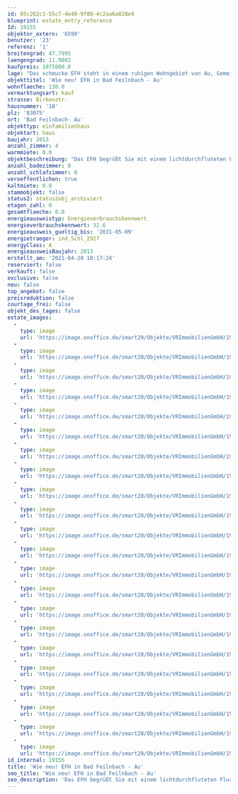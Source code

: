 ```yaml
---
id: 65c262c1-55c7-4e49-9f08-4c2aa6a028e9
blueprint: estate_entry_reference
Id: 19155
objektnr_extern: '6599'
benutzer: '23'
referenz: '1'
breitengrad: 47.7995
laengengrad: 11.9802
kaufpreis: 1075000.0
lage: "Das schmucke EFH steht in einem ruhigen Wohngebiet von Au, Gemeinde Bad Feilnbach.\r\nZur Ortsmitte, in der sich zahlreiche Geschäfte für den täglichen Bedarf befinden, sind es ca. 5 Gehminuten. Es gibt eine Schule und einen Kindergarten, Ärzte, Friseure und schöne Gaststätten in unmittelbarer Nähe. Weiterführende Schulen befinden sich in Bad Aibling oder Rosenheim. Zahlreiche Wander- und Radwege laden zu ausgedehnten Spaziergängen und Fahrradtouren ein. Ein Freibad und Tennisplätze sind weitere mögliche Freizeitaktivitäten direkt in Au. Eine Busverbindung zu den weiterführenden Schulen nach Bad Aibling ist vorhanden. Bad Feilnbach-Au liegt ca. 55 km südöstlich von München, sowie 15 km südwestlich von Rosenheim. Der Autobahnanschluss nach München, Salzburg und zum Inntaldreieck in Richtung Süden ist ca. 5 km entfernt."
objekttitel: 'Wie neu! EFH in Bad Feilnbach - Au'
wohnflaeche: 130.0
vermarktungsart: kauf
strasse: Birkenstr.
hausnummer: '10'
plz: '83075'
ort: 'Bad Feilnbach- Au'
objekttyp: einfamilienhaus
objektart: haus
baujahr: 2013
anzahl_zimmer: 4
warmmiete: 0.0
objektbeschreibung: "Das EFH begrüßt Sie mit einem lichtdurchfluteten Flur mit geräumiger Garderobe. Vorbei am Treppenaufgang und Gäste-WC gelangen Sie ins Herz des Hauses: Den Wohn- Ess- Bereich mit großzügiger Küche, top eingerichtet mit Kochinsel und in zeitlosem, geschmackvollem Design.\r\nEin Kaminofen verbindet den Essplatz mit dem Wohnzimmer. Durchdachte Lichtachsen leiten zu jeder Tageszeit Licht in diese Bereiche und ermöglichen von überall Blicke in den hübsch angelegten Garten.\r\nVor dem Wohnzimmer lädt die großzügige Terrasse zum Sonnen ein. \r\n\r\nEine offene Eichenholztreppe führt Sie ins OG. Dort warten 2 Kinderzimmer sowie das Schlafzimmer mit begehbarem Schrankraum und ein helles Badezimmer. Ausgestattet mit Wanne, bodengleicher Dusche, Waschbecken und WC sowie zwei Fenstern. Alle Räume im OG haben Sichtdachstuhl und bieten einen reizvollen Blick in die Berge.\r\n\r\nIm Keller sind ein komfortabler Hobbyraum (oder auch Büro mit LAN und Sat-Anschluss), Waschraum, Technik und Vorratsraum untergebracht. Auf dem Dach hilft eine Photovoltaikanlage (8,25 kWp) Stromkosten sparen. Nördlich des Hauses bieten eine Garage und Stellplätze Raum für 3 PKWs und ein Gartengerätehaus viel weiterem Platz.\r\nDer schön angelegte Garten ist mit einem Zaun aus Granitstein und Doppelstabgitter-Elementen elegant umspannt. Gießen können Sie den Garten mit Regenwasser aus der Zisterne ( 4,5 m³).\r\n\r\nErrichtet wurde das Haus 2013 in massiver Ziegelbauweise. 3-fach verglaste Kunststofffenster, Rollläden (tlw. elektrisch), weiß lackierte Innentüren, Feinsteinzeug und Eichenparkett (im EG) sowie ein hochwertiger, verklebter Vinylboden (im OG) sind die wesentlichen Ausstattungsmerkmale. Geheizt wird mit einer umweltfreundlichen  Luft-Wärme-Pumpe, die Verteilung erfolgt über die Fußbodenheizung mit Raumthermostaten. Eine zentrale Wohnraumlüftung sorgt für optimales Klima.\r\nExtra für den Verkauf erhielten das Haus und die Garage einen komplett neuen Anstrich.\r\n\r\nDie Beziehbarkeit ist kurzfristig möglich."
anzahl_badezimmer: 0
anzahl_schlafzimmer: 0
veroeffentlichen: true
kaltmiete: 0.0
stammobjekt: false
status2: status2obj_archiviert
etagen_zahl: 0
gesamtflaeche: 0.0
energieausweistyp: Energieverbrauchskennwert
energieverbrauchskennwert: 32.6
energieausweis_gueltig_bis: '2031-05-09'
energietraeger: ind_Schl_2927
energyClass: A
energieausweisBaujahr: 2013
erstellt_am: '2021-04-20 10:17:24'
reserviert: false
verkauft: false
exclusive: false
neu: false
top_angebot: false
preisreduktion: false
courtage_frei: false
objekt_des_tages: false
estate_images:
  -
    type: image
    url: 'https://image.onoffice.de/smart20/Objekte/VRImmobilienGmbH/19155/d76b4ac9-f837-4916-ae62-33634f25eacf.jpg'
  -
    type: image
    url: 'https://image.onoffice.de/smart20/Objekte/VRImmobilienGmbH/19155/a00751b7-93a0-4c7d-ab70-aeb8e96ca50b.jpg'
  -
    type: image
    url: 'https://image.onoffice.de/smart20/Objekte/VRImmobilienGmbH/19155/1a1b6fe6-b7a9-4641-966f-ed7a2a138b26.jpg'
  -
    type: image
    url: 'https://image.onoffice.de/smart20/Objekte/VRImmobilienGmbH/19155/bcee2464-1b16-44fa-a2d7-7b1f88aff302.jpg'
  -
    type: image
    url: 'https://image.onoffice.de/smart20/Objekte/VRImmobilienGmbH/19155/73e5668a-7af4-413d-a1d4-1f6329efd909.jpg'
  -
    type: image
    url: 'https://image.onoffice.de/smart20/Objekte/VRImmobilienGmbH/19155/b2ab2dbe-6e28-4528-9c77-bf79950022e3.jpg'
  -
    type: image
    url: 'https://image.onoffice.de/smart20/Objekte/VRImmobilienGmbH/19155/49cba4e5-6aab-41c0-b89b-a772b9d79ae5.jpg'
  -
    type: image
    url: 'https://image.onoffice.de/smart20/Objekte/VRImmobilienGmbH/19155/5532efed-4009-40e4-b786-3d59cc84d13f.jpg'
  -
    type: image
    url: 'https://image.onoffice.de/smart20/Objekte/VRImmobilienGmbH/19155/f995f46c-1b5b-477d-9116-96d6b446020a.jpg'
  -
    type: image
    url: 'https://image.onoffice.de/smart20/Objekte/VRImmobilienGmbH/19155/d6d6deec-fa31-497b-82d6-9fb241e5dcd8.jpg'
  -
    type: image
    url: 'https://image.onoffice.de/smart20/Objekte/VRImmobilienGmbH/19155/d7ac99e6-6b61-49e3-869b-41ed0fab8dd3.jpg'
  -
    type: image
    url: 'https://image.onoffice.de/smart20/Objekte/VRImmobilienGmbH/19155/ef749f54-b389-4e47-9459-b0ba3b97db97.jpg'
  -
    type: image
    url: 'https://image.onoffice.de/smart20/Objekte/VRImmobilienGmbH/19155/53500c55-c6be-4891-83d0-ef1147910122.jpg'
  -
    type: image
    url: 'https://image.onoffice.de/smart20/Objekte/VRImmobilienGmbH/19155/20f88e65-9e15-4eee-94b9-73f0df77a67b.jpg'
  -
    type: image
    url: 'https://image.onoffice.de/smart20/Objekte/VRImmobilienGmbH/19155/9724bd96-3eef-40f4-ae94-2de4836738b8.jpg'
  -
    type: image
    url: 'https://image.onoffice.de/smart20/Objekte/VRImmobilienGmbH/19155/d69e5638-af80-42e6-81b6-8073bb5505e1.jpg'
  -
    type: image
    url: 'https://image.onoffice.de/smart20/Objekte/VRImmobilienGmbH/19155/6eb96738-3a31-4307-bdf5-143689cefd7f.jpg'
  -
    type: image
    url: 'https://image.onoffice.de/smart20/Objekte/VRImmobilienGmbH/19155/c83b7ced-f0b5-4156-bc80-dc791eac6575.jpg'
  -
    type: image
    url: 'https://image.onoffice.de/smart20/Objekte/VRImmobilienGmbH/19155/48b03018-91d6-4adb-99a4-796e0ec3c182.jpg'
  -
    type: image
    url: 'https://image.onoffice.de/smart20/Objekte/VRImmobilienGmbH/19155/a824b184-9872-48e5-b6a4-fb4d3d0ade68.jpg'
  -
    type: image
    url: 'https://image.onoffice.de/smart20/Objekte/VRImmobilienGmbH/19155/30574727-1938-47a6-9864-13c6fda0339b.jpg'
  -
    type: image
    url: 'https://image.onoffice.de/smart20/Objekte/VRImmobilienGmbH/19155/9f76ece6-dfd0-4d3c-8207-b7da2aa8785b.jpg'
id_internal: 19155
title: 'Wie neu! EFH in Bad Feilnbach - Au'
seo_title: 'Wie neu! EFH in Bad Feilnbach - Au'
seo_description: 'Das EFH begrüßt Sie mit einem lichtdurchfluteten Flur mit geräumiger Garderobe. Vorbei am Treppenaufgang und Gäste-WC gelangen Sie ins Herz des Hauses: Den '
---
```

